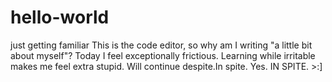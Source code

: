 # hello-world
just getting familiar
This is the code editor, so why am I writing "a little bit about myself"?
Today I feel exceptionally frictious. Learning while irritable makes me feel extra stupid. Will continue despite.In spite. Yes. IN SPITE. >:]
